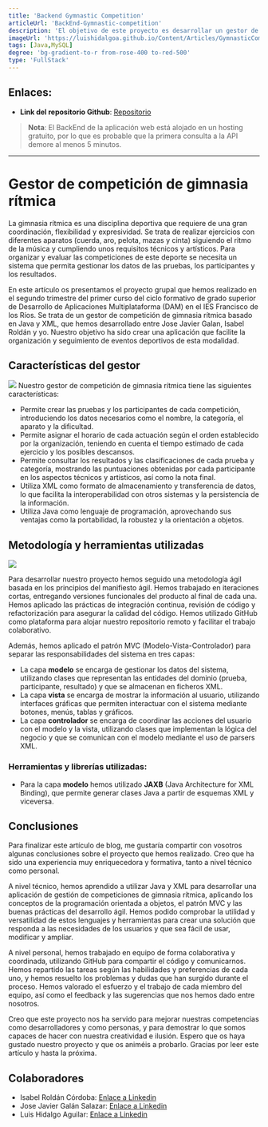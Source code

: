 ```yaml
---
title: 'Backend Gymnastic Competition'
articleUrl: 'BackEnd-Gymnastic-competition'
description: 'El objetivo de este proyecto es desarrollar un gestor de competiciones de gimnasia rítmica que facilite la organización y el seguimiento de eventos deportivos. El gestor permitirá crear las pruebas y los participantes de cada competición, así como asignar el horario de cada actuación según el orden establecido.'
imageUrl: 'https://luishidalgoa.github.io/Content/Articles/GymnasticCompetition/Logo.png'
tags: [Java,MySQL]
degree: 'bg-gradient-to-r from-rose-400 to-red-500'
type: 'FullStack'
---
```


## Enlaces:

- **Link del repositorio Github**: [Repositorio](#)

> **Nota**: El BackEnd de la aplicación web está alojado en un hosting gratuito, por lo que es probable que la primera consulta a la API demore al menos 5 minutos.

---

# Gestor de competición de gimnasia rítmica

La gimnasia rítmica es una disciplina deportiva que requiere de una gran coordinación, flexibilidad y expresividad. Se trata de realizar ejercicios con diferentes aparatos (cuerda, aro, pelota, mazas y cinta) siguiendo el ritmo de la música y cumpliendo unos requisitos técnicos y artísticos. Para organizar y evaluar las competiciones de este deporte se necesita un sistema que permita gestionar los datos de las pruebas, los participantes y los resultados.

En este artículo os presentamos el proyecto grupal que hemos realizado en el segundo trimestre del primer curso del ciclo formativo de grado superior de Desarrollo de Aplicaciones Multiplataforma (DAM) en el IES Francisco de los Ríos. Se trata de un gestor de competición de gimnasia rítmica basado en Java y XML, que hemos desarrollado entre Jose Javier Galan, Isabel Roldán y yo. Nuestro objetivo ha sido crear una aplicación que facilite la organización y seguimiento de eventos deportivos de esta modalidad.

## Características del gestor
<img src="https://static.wixstatic.com/media/b8a3e7_b34e15fbed1240a39a24086fe01a6621~mv2.png/v1/fill/w_549,h_656,al_c,usm_0.66_1.00_0.01/IMG_2055_PNG.png">
Nuestro gestor de competición de gimnasia rítmica tiene las siguientes características:

- Permite crear las pruebas y los participantes de cada competición, introduciendo los datos necesarios como el nombre, la categoría, el aparato y la dificultad.
- Permite asignar el horario de cada actuación según el orden establecido por la organización, teniendo en cuenta el tiempo estimado de cada ejercicio y los posibles descansos.
- Permite consultar los resultados y las clasificaciones de cada prueba y categoría, mostrando las puntuaciones obtenidas por cada participante en los aspectos técnicos y artísticos, así como la nota final.
- Utiliza XML como formato de almacenamiento y transferencia de datos, lo que facilita la interoperabilidad con otros sistemas y la persistencia de la información.
- Utiliza Java como lenguaje de programación, aprovechando sus ventajas como la portabilidad, la robustez y la orientación a objetos.

## Metodología y herramientas utilizadas
<img src="https://th.bing.com/th/id/R.d707c90e2dea107665a5e3173ed44b7f?rik=Bq188bYXZw5cLw&pid=ImgRaw&r=0">

Para desarrollar nuestro proyecto hemos seguido una metodología ágil basada en los principios del manifiesto ágil. Hemos trabajado en iteraciones cortas, entregando versiones funcionales del producto al final de cada una. Hemos aplicado las prácticas de integración continua, revisión de código y refactorización para asegurar la calidad del código. Hemos utilizado GitHub como plataforma para alojar nuestro repositorio remoto y facilitar el trabajo colaborativo.

Además, hemos aplicado el patrón MVC (Modelo-Vista-Controlador) para separar las responsabilidades del sistema en tres capas:

- La capa **modelo** se encarga de gestionar los datos del sistema, utilizando clases que representan las entidades del dominio (prueba, participante, resultado) y que se almacenan en ficheros XML.
- La capa **vista** se encarga de mostrar la información al usuario, utilizando interfaces gráficas que permiten interactuar con el sistema mediante botones, menús, tablas y gráficos.
- La capa **controlador** se encarga de coordinar las acciones del usuario con el modelo y la vista, utilizando clases que implementan la lógica del negocio y que se comunican con el modelo mediante el uso de parsers XML.

### Herramientas y librerías utilizadas:

- Para la capa **modelo** hemos utilizado **JAXB** (Java Architecture for XML Binding), que permite generar clases Java a partir de esquemas XML y viceversa.

## Conclusiones

Para finalizar este artículo de blog, me gustaría compartir con vosotros algunas conclusiones sobre el proyecto que hemos realizado. Creo que ha sido una experiencia muy enriquecedora y formativa, tanto a nivel técnico como personal.

A nivel técnico, hemos aprendido a utilizar Java y XML para desarrollar una aplicación de gestión de competiciones de gimnasia rítmica, aplicando los conceptos de la programación orientada a objetos, el patrón MVC y las buenas prácticas del desarrollo ágil. Hemos podido comprobar la utilidad y versatilidad de estos lenguajes y herramientas para crear una solución que responda a las necesidades de los usuarios y que sea fácil de usar, modificar y ampliar.

A nivel personal, hemos trabajado en equipo de forma colaborativa y coordinada, utilizando GitHub para compartir el código y comunicarnos. Hemos repartido las tareas según las habilidades y preferencias de cada uno, y hemos resuelto los problemas y dudas que han surgido durante el proceso. Hemos valorado el esfuerzo y el trabajo de cada miembro del equipo, así como el feedback y las sugerencias que nos hemos dado entre nosotros.

Creo que este proyecto nos ha servido para mejorar nuestras competencias como desarrolladores y como personas, y para demostrar lo que somos capaces de hacer con nuestra creatividad e ilusión. Espero que os haya gustado nuestro proyecto y que os animéis a probarlo. Gracias por leer este artículo y hasta la próxima.

## Colaboradores

- Isabel Roldán Córdoba: [Enlace a Linkedin](https://www.linkedin.com/in/isabel-rold%C3%A1n-a0576b19a/)
- Jose Javier Galán Salazar: [Enlace a Linkedin](https://www.linkedin.com/in/jose-javier-galan-8b9b401a9/)
- Luis Hidalgo Aguilar: [Enlace a Linkedin](https://www.linkedin.com/in/luis-hidalgo-aguilar-576463231/)
